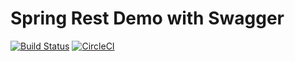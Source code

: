 # Spring Rest Demo with Swagger

[![Build Status](https://travis-ci.org/nputhiyadath/spring-rest-demo.svg?branch=master)](https://travis-ci.org/nputhiyadath/spring-rest-demo)
[![CircleCI](https://circleci.com/gh/nputhiyadath/spring-rest-demo.svg?style=svg)](https://circleci.com/gh/nputhiyadath/spring-rest-demo)
